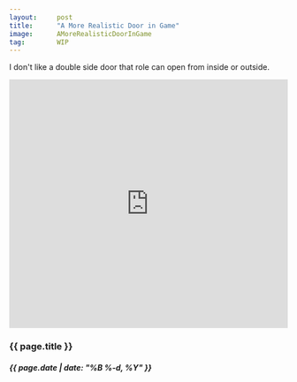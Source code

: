 ```yaml
---
layout:     post
title:      "A More Realistic Door in Game"
image:      AMoreRealisticDoorInGame
tag:        WIP
---
```


I don't like a double side door that role can open from inside or outside.<!--more-->

<iframe id="reddit-embed" src="https://www.redditmedia.com/user/JimCocoMo/comments/zb6ndx/a_more_realistic_door_in_game/?ref_source=embed&amp;ref=share&amp;embed=true&amp;theme=dark" sandbox="allow-scripts allow-same-origin allow-popups" style="border: none;" height="450" width="100%" scrolling="no"></iframe>

<h3>{{ page.title }}</h3>
<h5>{{ page.date | date: "%B %-d, %Y" }}</h5>

